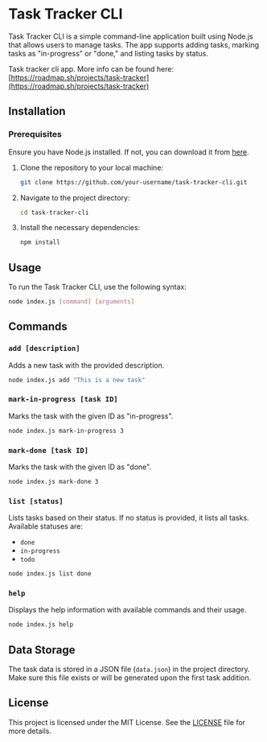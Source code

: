 # Task Tracker CLI

Task Tracker CLI is a simple command-line application built using Node.js that allows users to manage tasks. The app supports adding tasks, marking tasks as "in-progress" or "done," and listing tasks by status.

Task tracker cli app. More info can be found here:
[https://roadmap.sh/projects/task-tracker](https://roadmap.sh/projects/task-tracker)

## Installation

### Prerequisites

Ensure you have Node.js installed. If not, you can download it from [here](https://nodejs.org).

1. Clone the repository to your local machine:

   ```bash
   git clone https://github.com/your-username/task-tracker-cli.git
   ```

2. Navigate to the project directory:

   ```bash
   cd task-tracker-cli
   ```

3. Install the necessary dependencies:

   ```bash
   npm install
   ```

## Usage

To run the Task Tracker CLI, use the following syntax:

```bash
node index.js [command] [arguments]
```

## Commands

### `add [description]`

Adds a new task with the provided description.

```bash
node index.js add "This is a new task"
```

### `mark-in-progress [task ID]`

Marks the task with the given ID as "in-progress".

```bash
node index.js mark-in-progress 3
```

### `mark-done [task ID]`

Marks the task with the given ID as "done".

```bash
node index.js mark-done 3
```

### `list [status]`

Lists tasks based on their status. If no status is provided, it lists all tasks. Available statuses are:

- `done`
- `in-progress`
- `todo`

```bash
node index.js list done
```

### `help`

Displays the help information with available commands and their usage.

```bash
node index.js help
```

## Data Storage

The task data is stored in a JSON file (`data.json`) in the project directory. Make sure this file exists or will be generated upon the first task addition.

## License

This project is licensed under the MIT License. See the [LICENSE](LICENSE) file for more details.
